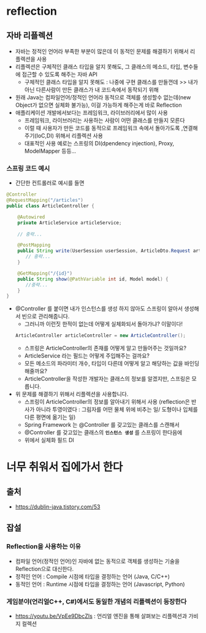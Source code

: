 # reflection

## 자바 리플렉션
- 자바는 정적인 언어라 부족한 부분이 많은데 이 동적인 문제를 해결하기 위해서 리플렉션을 사용
- 리플렉션은 구체적인 클래스 타입을 알지 못해도, 그 클래스의 메소드, 타입, 변수들에 접근할 수 있도록 해주는 자바 API
  - 구체적인 클래스 타입을 알지 못해도 : 나중에 구현 클래스를 만들껀데 >> 내가 아닌 다른사람이 만든 클래스가 내 코드속에서 동작되기 위해
- 원래 Java는 컴파일언어/정적인 언어라 동적으로 객체를 생성할수 없는데(new Object가 없으면 실체화 불가능), 이걸 가능하게 해주는게 바로 Reflection
- 애플리케이션 개발에서보다는 프레임워크, 라이브러리에서 많이 사용
  - 프레임워크, 라이브러리는 사용하는 사람이 어떤 클래스를 만들지 모른다
  - 이럴 때 사용자가 만든 코드를 동적으로 프레임워크 속에서 돌아가도록 ,연결해주기(IoC,DI) 위해서 리플렉션 사용
  - 대표적인 사용 예로는 스프링의 DI(dpendency injection), Proxy, ModelMapper 등등...



### 스프링 코드 예시
- 간단한 컨트롤러로 예시를 들면
```java
@Controller
@RequestMapping("/articles")
public class ArticleController {    

    @Autowired    
    private ArticleService articleService;       
    
    // 중략...

    @PostMapping
    public String write(UserSession userSession, ArticleDto.Request articleDto){
       // 중략...
    }

    @GetMapping("/{id}")
    public String show(@PathVariable int id, Model model) {
       //중략...
    }
}
```
- @Controller 를 붙이면 내가 인스턴스를 생성 하지 않아도 스프링이 알아서 생성해서 빈으로 관리해줍니다.
  - 그러니까 이런짓 한적이 없는데 어떻게 실체화되서 돌아가냐? 이말이다!
  ```java
  ArticleController articleController = new ArticleController();
  ```
  - 스프링은 ArticleController의 존재를 어떻게 알고 만들어주는 것일까요?
  - ArticleService 라는 필드는 어떻게 주입해주는 걸까요?
  - 모든 메소드의 파라미터 개수, 타입이 다른데 어떻게 알고 해당하는 값을 바인딩 해줄까요?
  - ArticleController을 작성한 개발자는 클래스의 정보를 알겠지만, 스프링은 모릅니다.
- 위 문제를 해결하기 위해서 리플렉션을 사용합니다. 
  - 스프링이 ArticleController의 정보를 알아내기 위해서 사용 (reflection은 반사가 아니라 투영이였다 : 그림자를 어떤 물체 위에 비추는 일/ 도형이나 입체를 다른 평면에 옮기는 일)
  - Spring Framework 는 @Controller 를 갖고있는 클래스를 스캔해서
  - @Controller 를 갖고있는 클래스의 **`인스턴스 생성`** 를 스프링이 한다음에 
  - 위에서 실체화 필드 DI

# 너무 취워서 집에가서 한다


## 출처
- https://dublin-java.tistory.com/53

## 잡설

### Reflection을 사용하는 이유
  - 컴파일 언어(정적인 언어)인 자바에 없는 동적으로 객체를 생성하는 기술을 Reflection으로 대신한다.
- 정적인 언어 : Compile 시점에 타입을 결정하는 언어 (Java, C/C++)
- 동적인 언어 : Runtime 시점에 타입을 결정하는 언어 (Javascript, Python)

### 게임분야(언리얼C++, C#)에서도 동일한 개념의 리플렉션이 등장한다
- https://youtu.be/VpEe9DbcZIs : 언리얼 엔진을 통해 살펴보는 리플렉션과 가비지 컬렉션